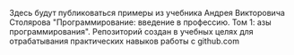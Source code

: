 Здесь будут публиковаться примеры из учебника Андрея Викторовича Столярова "Программирование: введение в профессию. Том 1: азы программирования". Репозиторий создан в учебных целях для отрабатывания практических навыков работы с github.com
